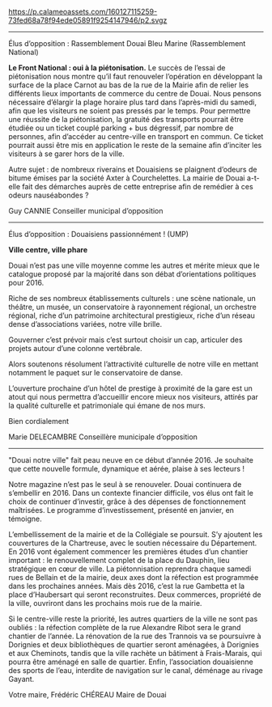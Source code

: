 https://p.calameoassets.com/160127115259-73fed68a78f94ede05891f9254147946/p2.svgz

---

Élus d’opposition : Rassemblement Douai Bleu Marine (Rassemblement National)

**Le Front National : oui à la piétonisation.**
Le succès de l’essai de piétonisation nous montre qu’il faut renouveler l’opération  en développant la surface de la place Carnot au bas de la rue de la Mairie afin de relier les différents lieux importants de commerce du centre de Douai. Nous pensons nécessaire d’élargir la plage horaire plus tard dans l’après-midi du samedi, afin que les visiteurs ne soient pas pressés par le temps.
Pour permettre une réussite de la piétonisation, la gratuité des transports pourrait être étudiée ou un ticket couplé parking + bus dégressif, par nombre de personnes, afin d’accéder au centre-ville en transport en commun. Ce ticket pourrait aussi être mis en application le reste de la semaine afin d’inciter les visiteurs à se garer hors de la ville.

Autre sujet : de nombreux riverains et Douaisiens se plaignent d’odeurs de bitume émises par la société Axter à Courchelettes. La mairie de Douai a-t-elle fait des démarches auprès de cette entreprise afin de remédier à ces odeurs nauséabondes ?

Guy CANNIE
Conseiller municipal d’opposition

---

Élus d’opposition : Douaisiens passionnément ! (UMP)

**Ville centre,  ville phare**

Douai n’est pas une ville moyenne comme les autres et mérite mieux que le catalogue proposé par la majorité dans son débat d’orientations politiques pour 2016.

Riche de ses nombreux établissements culturels : une scène nationale, un théâtre, un musée, un conservatoire à rayonnement régional, un orchestre régional, riche d’un patrimoine architectural prestigieux, riche d’un réseau dense d’associations variées, notre ville brille.

Gouverner c’est prévoir mais c’est surtout choisir un cap, articuler des projets autour d’une colonne vertébrale.

Alors soutenons résolument l’attractivité culturelle de notre ville en mettant notamment le paquet sur le conservatoire de danse.

L’ouverture prochaine d’un hôtel de prestige à proximité de la gare est un atout qui nous permettra d’accueillir encore mieux nos visiteurs, attirés par la qualité culturelle et patrimoniale qui émane de nos murs.

Bien cordialement

Marie DELECAMBRE
Conseillère municipale d’opposition

---

"Douai notre ville" fait peau neuve en ce début d’année 2016. Je souhaite que cette nouvelle formule, dynamique et aérée, plaise à ses lecteurs !

Notre magazine n’est pas le seul à se renouveler. Douai continuera de s’embellir en 2016. Dans un contexte financier difficile, vos élus ont fait le choix de continuer d’investir, grâce à des dépenses de fonctionnement maîtrisées. Le programme d’investissement, présenté en janvier, en témoigne.

L’embellissement de la mairie et de la Collégiale se poursuit. S’y ajoutent les couvertures de la Chartreuse, avec le soutien nécessaire du Département. En 2016 vont également commencer les premières études d’un chantier important : le renouvellement complet de la place du Dauphin, lieu stratégique en cœur de ville. La piétonnisation reprendra chaque samedi rues de Bellain et de la mairie, deux axes dont la réfection est programmée dans les prochaines années. Mais dès 2016, c’est la rue Gambetta et la place d’Haubersart qui seront reconstruites. Deux commerces, propriété de la ville, ouvriront dans les prochains mois rue de la mairie.

Si le centre-ville reste la priorité, les autres quartiers de la ville ne sont pas oubliés : la réfection complète de la rue Alexandre Ribot sera le grand chantier de l’année. La rénovation de la rue des Trannois va se poursuivre à Dorignies et deux bibliothèques de quartier seront aménagées, à Dorignies et aux Cheminots, tandis que la ville rachète un bâtiment à Frais-Marais, qui pourra être aménagé en salle de quartier. Enfin, l’association douaisienne des sports de l’eau, interdite de navigation sur le canal, déménage au rivage Gayant.

Votre maire,
Frédéric CHÉREAU
Maire de Douai

